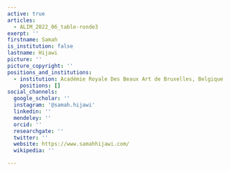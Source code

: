 ```yaml
---
active: true
articles:
  - ALIM_2022_06_table-ronde3
exerpt: ''
firstname: Samah
is_institution: false
lastname: Hijawi
picture: ''
picture_copyright: ''
positions_and_institutions:
  - institution: Académie Royale Des Beaux Art de Bruxelles, Belgique
    positions: []
social_channels:
  google_scholar: ''
  instagram: '@samah.hijawi'
  linkedin: ''
  mendeley: ''
  orcid: ''
  researchgate: ''
  twitter: ''
  website: https://www.samahhijawi.com/
  wikipedia: ''

---
```

